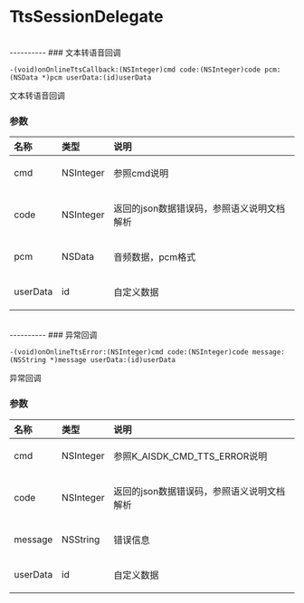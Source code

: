# TtsSessionDelegate

</br>
----------
### 文本转语音回调  

  
  <pre><code>-(void)onOnlineTtsCallback:(NSInteger)cmd code:(NSInteger)code pcm:(NSData *)pcm userData:(id)userData </code></pre>
  
<p>文本转语音回调</p>






### 参数

| 名称     | 类型       | 说明                           |
|:---------|:-----------|:--------------------------------------|
|  cmd | NSInteger | <p>参照cmd说明</p>|
|  code | NSInteger | <p>返回的json数据错误码，参照语义说明文档解析</p>|
|  pcm | NSData | <p>音频数据，pcm格式</p>|
|  userData | id | <p>自定义数据</p>|




</br>
----------
### 异常回调  

  
  <pre><code>-(void)onOnlineTtsError:(NSInteger)cmd code:(NSInteger)code message:(NSString *)message userData:(id)userData </code></pre>
  
<p>异常回调</p>






### 参数

| 名称     | 类型       | 说明                           |
|:---------|:-----------|:--------------------------------------|
|  cmd | NSInteger | <p>参照K\_AISDK\_CMD\_TTS\_ERROR说明</p>|
|  code | NSInteger | <p>返回的json数据错误码，参照语义说明文档解析</p>|
|  message | NSString | <p>错误信息</p>|
|  userData | id | <p>自定义数据</p>|
